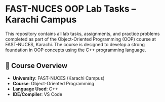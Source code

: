 # FAST-NUCES OOP Lab Tasks – Karachi Campus

This repository contains all lab tasks, assignments, and practice problems completed as part of the Object-Oriented Programming (OOP) course at FAST-NUCES, Karachi. The course is designed to develop a strong foundation in OOP concepts using the C++ programming language.

## 📘 Course Overview

- **University**: FAST-NUCES (Karachi Campus)  
- **Course**: Object-Oriented Programming 
- **Language Used**: C++  
- **IDE/Compiler**: VS Code
